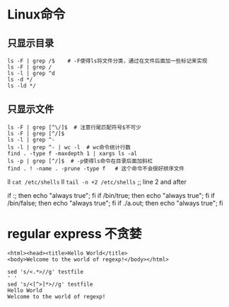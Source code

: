 # Linux命令
## 只显示目录
    ls -F | grep /$    # -F使得ls将文件分类，通过在文件后面加一些标记来实现
    ls -F | grep /
    ls -l | grep ^d
    ls -d */
    ls -ld */

## 只显示文件
    ls -F | grep [^\/]$  # 注意行尾匹配符号$不可少
    ls -F | grep [^/]$
    ls -l | grep ^-
    ls -l | grep ^- | wc -l  # wc命令统计行数
    find . -type f -maxdepth 1 | xargs ls -al
    ls -p | grep [^/]$  # -p使得ls命令在目录后面加斜杠
    find . ! -name . -prune -type f   # 这个命令不会很好排序文件

ll `cat /etc/shells`
ll `tail -n +2 /etc/shells`  ;; line 2 and after

if :; then echo "always true"; fi
if /bin/true; then echo "always true"; fi
if /bin/false; then echo "always true"; fi
if ./a.out; then echo "always true"; fi

# regular express 不贪婪
    <html><head><title>Hello World</title>
    <body>Welcome to the world of regexp!</body></html>

    sed 's/<.*>//g' testfile
    ' '
    sed 's/<[^>]*>//g' testfile
    Hello World
    Welcome to the world of regexp!
